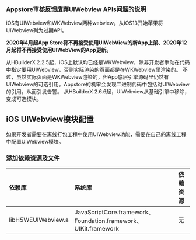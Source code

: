 ### Appstore审核反馈废弃UIWebview APIs问题的说明
iOS有UIWebview和WKWebview两种webview。从iOS13开始苹果将UIWebview列为过期API。

**2020年4月起App Store将不再接受使用UIWebView的新App上架、2020年12月起将不再接受使用UIWebView的App更新。**

从HBuilderX 2.2.5起，iOS上默认均已经是WKWebview，除非开发者手动在代码中指定要用UIWebview，否则实际渲染的页面都是在WKWebview里渲染的。
不过，虽然实际页面是WKWebview渲染的，但App底层引擎源码里仍然有UIWebview的可选引用。Appstore的机审会发现二进制代码中包括对UIWebview的引用，从而引发告警。
从HBuilderX 2.6.6起，UIWebview从基础引擎中移除，变成可选模块。

## iOS UIWebview模块配置 
 如果开发者需要在离线打包工程中使用UIWebview功能，需要在自己的离线工程中配置UIWebview模块。
 
 ### 添加依赖资源及文件

|依赖库|系统库|依赖资源|
|:--|:--|:--|
|libH5WEUIWebview.a|JavaScriptCore.framework、Foundation.framework、UIKit.framework|无|
